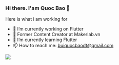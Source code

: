 ### Hi there. I'am Quoc Bao 👋

Here is what i am working for

- 🔭 I’m currently working on Flutter
- 🔭 Former Content Creator at Makerlab.vn
- 🌱 I’m currently learning Flutter
- 📫 How to reach me: buiquocbaodt@gmail.com

<img src="https://github-readme-stats.vercel.app/api?username=quocbao238&&show_icons=true&title_color=ffffff&icon_color=bb2acf&text_color=daf7dc&bg_color=151515">
